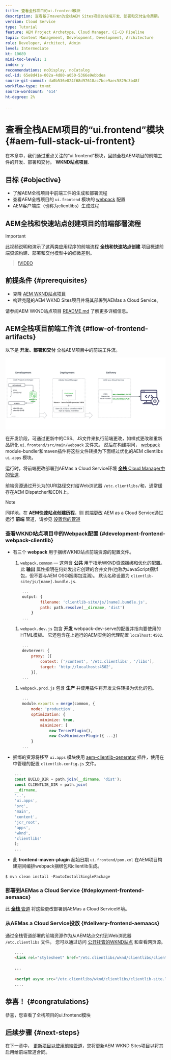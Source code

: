 ```yaml
---
title: 查看全栈项目的ui.frontend模块
description: 查看基于maven的全栈AEM Sites项目的前端开发、部署和交付生命周期。
version: Cloud Service
type: Tutorial
feature: AEM Project Archetype, Cloud Manager, CI-CD Pipeline
topic: Content Management, Development, Development, Architecture
role: Developer, Architect, Admin
level: Intermediate
kt: 10689
mini-toc-levels: 1
index: y
recommendations: noDisplay, noCatalog
exl-id: 65e8d41e-002a-4d80-a050-5366e9ebbdea
source-git-commit: da0b536e824f68d97618ac7bce9aec5829c3b48f
workflow-type: tm+mt
source-wordcount: '614'
ht-degree: 2%

---
```


# 查看全栈AEM项目的“ui.frontend”模块 {#aem-full-stack-ui-frontent}

在本章中，我们通过重点关注的“ui.frontend”模块，回顾全栈AEM项目的前端工件的开发、部署和交付。 __WKND站点项目__.


## 目标 {#objective}

* 了解AEM全栈项目中前端工件的生成和部署流程
* 查看AEM全栈项目的 `ui.frontend` 模块的 [webpack](https://webpack.js.org/) 配置
* AEM客户端库（也称为clientlibs）生成过程

## AEM全栈和快速站点创建项目的前端部署流程

>[!IMPORTANT]
>
>此视频说明和演示了这两类应用程序的前端流程 **全栈和快速站点创建** 项目概述前端资源构建、部署和交付模型中的细微差别。

>[!VIDEO](https://video.tv.adobe.com/v/3409344?quality=12&learn=on)

## 前提条件 {#prerequisites}


* 克隆 [AEM WKND站点项目](https://github.com/adobe/aem-guides-wknd)
* 构建克隆的AEM WKND Sites项目并将其部署到AEMas a Cloud Service。

请参阅AEM WKND站点项目 [README.md](https://github.com/adobe/aem-guides-wknd/blob/main/README.md) 了解更多详细信息。

## AEM全栈项目前端工件流 {#flow-of-frontend-artifacts}

以下是 __开发、部署和交付__ 全栈AEM项目中的前端工件流。

![开发、部署和交付前端工件](assets/Dev-Deploy-Delivery-AEM-Project.png)


在开发阶段，可通过更新中的CSS、JS文件来执行前端更改，如样式更改和重新品牌化 `ui.frontend/src/main/webpack` 文件夹。 然后在构建期间， [webpack](https://webpack.js.org/) module-bundler和maven插件将这些文件转换为下面经过优化的AEM clientlibs `ui.apps` 模块。

运行时，将前端更改部署到AEMas a Cloud Service环境 [__全栈__ Cloud Manager中的管道](https://experienceleague.adobe.com/docs/experience-manager-cloud-service/content/implementing/using-cloud-manager/cicd-pipelines/introduction-ci-cd-pipelines.html).

前端资源通过开头为的URI路径交付给Web浏览器 `/etc.clientlibs/`和，通常缓存在AEM Dispatcher和CDN上。


>[!NOTE]
>
> 同样地，在 __AEM快速站点创建历程__，则 [前端更改](https://experienceleague.adobe.com/docs/experience-manager-cloud-service/content/sites/administering/site-creation/quick-site/customize-theme.html) AEM as a Cloud Service通过运行 __前端__ 管道，请参见 [设置您的管道](https://experienceleague.adobe.com/docs/experience-manager-cloud-service/content/sites/administering/site-creation/quick-site/pipeline-setup.html)

### 查看WKND站点项目中的Webpack配置 {#development-frontend-webpack-clientlib}

* 有三个 __webpack__ 用于捆绑WKND站点前端资源的配置文件。

   1. `webpack.common`  — 这包含 __公共__ 用于指示WKND资源捆绑和优化的配置。 此 __输出__ 属性指明在何处发出它创建的合并文件(也称为JavaScript捆绑包，但不要与AEM OSGi捆绑包混淆)。 默认名称设置为 `clientlib-site/js/[name].bundle.js`.

   ```javascript
       ...
       output: {
               filename: 'clientlib-site/js/[name].bundle.js',
               path: path.resolve(__dirname, 'dist')
           }
       ...    
   ```

   1. `webpack.dev.js` 包含 __开发__ webpack-dev-serve的配置并指向要使用的HTML模板。 它还包含在上运行的AEM实例的代理配置 `localhost:4502`.

   ```javascript
       ...
       devServer: {
           proxy: [{
               context: ['/content', '/etc.clientlibs', '/libs'],
               target: 'http://localhost:4502',
           }],
       ...    
   ```

   1. `webpack.prod.js` 包含 __生产__ 并使用插件将开发文件转换为优化的包。

   ```javascript
       ...
       module.exports = merge(common, {
           mode: 'production',
           optimization: {
               minimize: true,
               minimizer: [
                   new TerserPlugin(),
                   new CssMinimizerPlugin({ ...})
           }
       ...    
   ```


* 捆绑的资源将移至 `ui.apps` 模块使用 [aem-clientlib-generator](https://www.npmjs.com/package/aem-clientlib-generator) 插件，使用在中管理的配置 `clientlib.config.js` 文件。

```javascript
    ...
    const BUILD_DIR = path.join(__dirname, 'dist');
    const CLIENTLIB_DIR = path.join(
    __dirname,
    '..',
    'ui.apps',
    'src',
    'main',
    'content',
    'jcr_root',
    'apps',
    'wknd',
    'clientlibs'
    );
    ...
```

* 此 __frontend-maven-plugin__ 起始日期 `ui.frontend/pom.xml` 在AEM项目构建期间编排webpack捆绑包和clientlib生成。

`$ mvn clean install -PautoInstallSinglePackage`

### 部署到AEMas a Cloud Service {#deployment-frontend-aemaacs}

此 [__全栈__ 管道](https://experienceleague.adobe.com/docs/experience-manager-cloud-service/content/implementing/using-cloud-manager/cicd-pipelines/introduction-ci-cd-pipelines.html?#full-stack-pipeline) 将这些更改部署到AEMas a Cloud Service环境。


### 从AEMas a Cloud Service投放 {#delivery-frontend-aemaacs}

通过全栈管道部署的前端资源作为从AEM站点交付到Web浏览器 `/etc.clientlibs` 文件。 您可以通过访问 [公开托管的WKND站点](https://wknd.site/content/wknd/us/en.html) 和查看网页源。

```html
    ....
    <link rel="stylesheet" href="/etc.clientlibs/wknd/clientlibs/clientlib-site.lc-181cd4102f7f49aa30eea548a7715c31-lc.min.css" type="text/css">

    ...

    <script async src="/etc.clientlibs/wknd/clientlibs/clientlib-site.lc-d4e7c03fe5c6a405a23b3ca1cc3dcd3d-lc.min.js"></script>
    ....
```

## 恭喜！ {#congratulations}

恭喜，您查看了全栈项目的ui.frontend模块

## 后续步骤 {#next-steps}

在下一章中， [更新项目以使用前端管道](update-project.md)，您将更新AEM WKND Sites项目以将其启用给前端管道合同。
